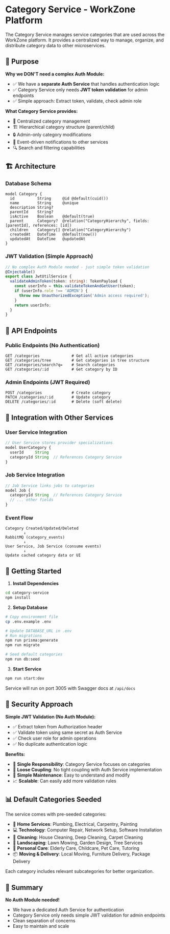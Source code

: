 # Category Service - WorkZone Platform

The Category Service manages service categories that are used across the WorkZone platform. It provides a centralized way to manage, organize, and distribute category data to other microservices.

## 🎯 Purpose

**Why we DON'T need a complex Auth Module:**
- ✅ We have a **separate Auth Service** that handles authentication logic
- ✅ Category Service only needs **JWT token validation** for admin endpoints
- ✅ Simple approach: Extract token, validate, check admin role

**What Category Service provides:**
- 📂 Centralized category management
- 🏗️ Hierarchical category structure (parent/child)
- 🔒 Admin-only category modifications
- 📡 Event-driven notifications to other services
- 🔍 Search and filtering capabilities

## 🏗️ Architecture

### Database Schema
```prisma
model Category {
  id          String     @id @default(cuid())
  name        String     @unique
  description String?
  parentId    String?
  isActive    Boolean    @default(true)
  parent      Category?  @relation("CategoryHierarchy", fields: [parentId], references: [id])
  children    Category[] @relation("CategoryHierarchy")
  createdAt   DateTime   @default(now())
  updatedAt   DateTime   @updatedAt
}
```

### JWT Validation (Simple Approach)
```typescript
// No complex Auth Module needed - just simple token validation
@Injectable()
export class JwtUtilService {
  validateAdminToken(token: string): TokenPayload {
    const userInfo = this.validateTokenAndGetUser(token);
    if (userInfo.role !== 'ADMIN') {
      throw new UnauthorizedException('Admin access required');
    }
    return userInfo;
  }
}
```

## 📡 API Endpoints

### Public Endpoints (No Authentication)
```
GET /categories              # Get all active categories
GET /categories/tree         # Get categories in tree structure  
GET /categories/search?q=    # Search categories
GET /categories/:id          # Get category by ID
```

### Admin Endpoints (JWT Required)
```
POST /categories             # Create category
PATCH /categories/:id        # Update category
DELETE /categories/:id       # Delete (soft delete)
```

## 🔄 Integration with Other Services

### User Service Integration
```typescript
// User Service stores provider specializations
model UserCategory {
  userId     String
  categoryId String  // References Category Service
}
```

### Job Service Integration  
```typescript
// Job Service links jobs to categories
model Job {
  categoryId String  // References Category Service
  // ... other fields
}
```

### Event Flow
```
Category Created/Updated/Deleted
        ↓
RabbitMQ (category_events)
        ↓
User Service, Job Service (consume events)
        ↓
Update cached category data or UI
```

## 🚀 Getting Started

1. **Install Dependencies**
```bash
cd category-service
npm install
```

2. **Setup Database**
```bash
# Copy environment file
cp .env.example .env

# Update DATABASE_URL in .env
# Run migrations
npm run prisma:generate
npm run migrate

# Seed default categories
npm run db:seed
```

3. **Start Service**
```bash
npm run start:dev
```

Service will run on port 3005 with Swagger docs at `/api/docs`

## 🔐 Security Approach

**Simple JWT Validation (No Auth Module):**
- ✅ Extract token from Authorization header
- ✅ Validate token using same secret as Auth Service  
- ✅ Check user role for admin operations
- ✅ No duplicate authentication logic

**Benefits:**
- 🎯 **Single Responsibility**: Category Service focuses on categories
- 🔄 **Loose Coupling**: No tight coupling with Auth Service implementation
- 🚀 **Simple Maintenance**: Easy to understand and modify
- 📈 **Scalable**: Can easily add more validation rules

## 📊 Default Categories Seeded

The service comes with pre-seeded categories:
- 🔧 **Home Services**: Plumbing, Electrical, Carpentry, Painting
- 💻 **Technology**: Computer Repair, Network Setup, Software Installation
- 🧹 **Cleaning**: House Cleaning, Deep Cleaning, Carpet Cleaning
- 🌿 **Landscaping**: Lawn Mowing, Garden Design, Tree Services
- 👥 **Personal Care**: Elderly Care, Childcare, Pet Care, Tutoring
- 📦 **Moving & Delivery**: Local Moving, Furniture Delivery, Package Delivery

Each category includes relevant subcategories for better organization.

## 🎉 Summary

**No Auth Module needed!** 
- We have a dedicated Auth Service for authentication
- Category Service only needs simple JWT validation for admin endpoints
- Clean separation of concerns
- Easy to maintain and scale
